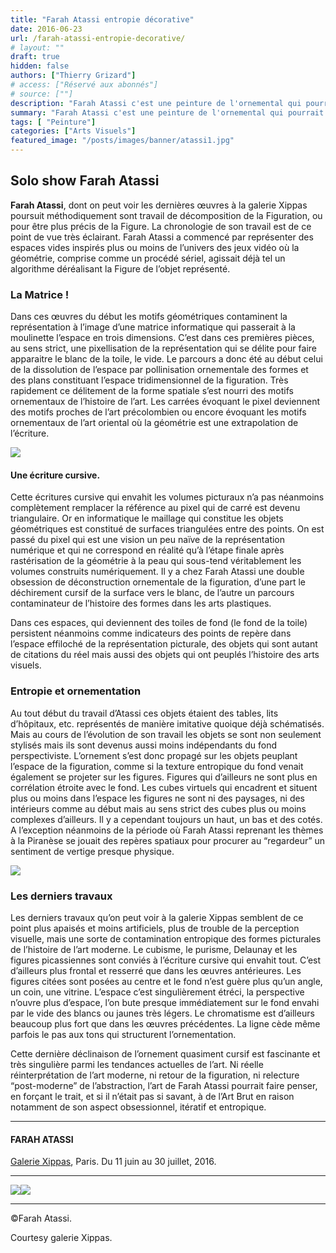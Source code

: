 ```yaml
---
title: "Farah Atassi entropie décorative"
date: 2016-06-23
url: /farah-atassi-entropie-decorative/
# layout: ""
draft: true
hidden: false
authors: ["Thierry Grizard"]
# access: ["Réservé aux abonnés"]
# source: [""]
description: "Farah Atassi c'est une peinture de l'ornemental qui pourrait faire penser à de l’Art Brut par son aspect itératif, entropique si il n’était si savant"
summary: "Farah Atassi c'est une peinture de l'ornemental qui pourrait faire penser à de l’Art Brut par son aspect itératif, entropique si il n’était si savant"
tags: [ "Peinture"]
categories: ["Arts Visuels"]
featured_image: "/posts/images/banner/atassi1.jpg"
---
```

## Solo show Farah Atassi

**Farah Atassi**, dont on peut voir les dernières œuvres à la galerie Xippas poursuit méthodiquement sont travail de décomposition de la Figuration, ou pour être plus précis de la Figure. La chronologie de son travail est de ce point de vue très éclairant. Farah Atassi a commencé par représenter des espaces vides inspirés plus ou moins de l’univers des jeux vidéo où la géométrie, comprise comme un procédé sériel, agissait déjà tel un algorithme déréalisant la Figure de l’objet représenté.

### La Matrice !

Dans ces œuvres du début les motifs géométriques contaminent la représentation à l’image d’une matrice informatique qui passerait à la moulinette l’espace en trois dimensions. C’est dans ces premières pièces, au sens strict, une pixellisation de la représentation qui se délite pour faire apparaitre le blanc de la toile, le vide. Le parcours a donc été au début celui de la dissolution de l’espace par pollinisation ornementale des formes et des plans constituant l’espace tridimensionnel de la figuration. Très rapidement ce délitement de la forme spatiale s’est nourri des motifs ornementaux de l’histoire de l’art. Les carrées évoquant le pixel deviennent des motifs proches de l’art précolombien ou encore évoquant les motifs ornementaux de l’art oriental où la géométrie est une extrapolation de l’écriture.

![](/posts/images/atassi/farah-atassi_painting_cubism.jpg)

#### Une écriture cursive.

Cette écritures cursive qui envahit les volumes picturaux n’a pas néanmoins complètement remplacer la référence au pixel qui de carré est devenu triangulaire. Or en informatique le maillage qui constitue les objets géométriques est constitué de surfaces triangulées entre des points. On est passé du pixel qui est une vision un peu naïve de la représentation numérique et qui ne correspond en réalité qu’à l’étape finale après rastérisation de la géométrie à la peau qui sous-tend véritablement les volumes construits numériquement.
Il y a chez Farah Atassi une double obsession de déconstruction ornementale de la figuration, d’une part le déchirement cursif de la surface vers le blanc, de l’autre un parcours contaminateur de l’histoire des formes dans les arts plastiques.

Dans ces espaces, qui deviennent des toiles de fond (le fond de la toile) persistent néanmoins comme indicateurs des points de repère dans l’espace effiloché de la représentation picturale, des objets qui sont autant de citations du réel mais aussi des objets qui ont peuplés l’histoire des arts visuels.

### Entropie et ornementation

Au tout début du travail d’Atassi ces objets étaient des tables, lits d’hôpitaux, etc. représentés de manière imitative quoique déjà schématisés. Mais au cours de l’évolution de son travail les objets se sont non seulement stylisés mais ils sont devenus aussi moins indépendants du fond perspectiviste. L’ornement s’est donc propagé sur les objets peuplant l’espace de la figuration, comme si la texture entropique du fond venait également se projeter sur les figures. Figures qui d’ailleurs ne sont plus en corrélation étroite avec le fond. Les cubes virtuels qui encadrent et situent plus ou moins dans l’espace les figures ne sont ni des paysages, ni des intérieurs comme au début mais au sens strict des cubes plus ou moins complexes d’ailleurs. Il y a cependant toujours un haut, un bas et des cotés. A l’exception néanmoins de la période où Farah Atassi reprenant les thèmes à la Piranèse se jouait des repères spatiaux pour procurer au “regardeur” un sentiment de vertige presque physique.

![](/posts/images/atassi/farah-atassi_painting_cubism.002.jpg)

### Les derniers travaux

Les derniers travaux qu’on peut voir à la galerie Xippas semblent de ce point plus apaisés et moins artificiels, plus de trouble de la perception visuelle, mais une sorte de contamination entropique des formes picturales de l’histoire de l’art moderne. Le cubisme, le purisme, Delaunay et les figures picassiennes sont conviés à l’écriture cursive qui envahit tout. C’est d’ailleurs plus frontal et resserré que dans les œuvres antérieures. Les figures citées sont posées au centre et le fond n’est guère plus qu’un angle, un coin, une vitrine. L’espace c’est singulièrement étréci, la perspective n’ouvre plus d’espace, l’on bute presque immédiatement sur le fond envahi par le vide des blancs ou jaunes très légers. Le chromatisme est d’ailleurs beaucoup plus fort que dans les œuvres précédentes. La ligne cède même parfois le pas aux tons qui structurent l’ornementation.

Cette dernière déclinaison de l’ornement quasiment cursif est fascinante et très singulière parmi les tendances actuelles de l’art. Ni réelle réinterprétation de l’art moderne, ni retour de la figuration, ni relecture “post-moderne” de l’abstraction, l’art de Farah Atassi pourrait faire penser, en forçant le trait, et si il n’était pas si savant, à de l’Art Brut en raison notamment de son aspect obsessionnel, itératif et entropique.

---

#### FARAH ATASSI

[Galerie Xippas](http://www.xippas.com/fr/exhibition/farah-atassi-7/?ref=artefields.net), Paris.
Du 11 juin au 30 juillet, 2016.

---

![](/posts/images/atassi/farah-atassi-painting-cubism-exhibition-solo-show-art-contemporary-art-xippas-paris-france-2016-art-gallery-labyrinthe-ornamental.403.jpg)![](/posts/images/atassi/farah-atassi-painting-cubism-exhibition-solo-show-art-contemporary-art-xippas-paris-france-2016-art-gallery-labyrinthe-ornamental.405.jpg)

---

©Farah Atassi.

Courtesy galerie Xippas.
